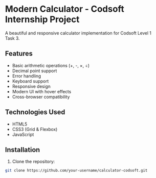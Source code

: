 # Modern Calculator - Codsoft Internship Project

A beautiful and responsive calculator implementation for Codsoft Level 1 Task 3.

## Features

- Basic arithmetic operations (+, -, ×, ÷)
- Decimal point support
- Error handling
- Keyboard support
- Responsive design
- Modern UI with hover effects
- Cross-browser compatibility

## Technologies Used

- HTML5
- CSS3 (Grid & Flexbox)
- JavaScript

## Installation

1. Clone the repository:
```bash
git clone https://github.com/your-username/calculator-codsoft.git
